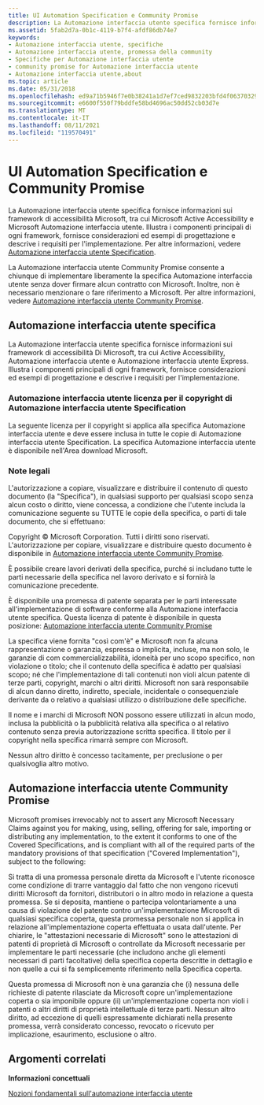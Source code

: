 ```yaml
---
title: UI Automation Specification e Community Promise
description: La Automazione interfaccia utente specifica fornisce informazioni sui framework di accessibilità Microsoft, tra cui Microsoft Active Accessibility e Microsoft Automazione interfaccia utente.
ms.assetid: 5fab2d7a-0b1c-4119-b7f4-afdf86db74e7
keywords:
- Automazione interfaccia utente, specifiche
- Automazione interfaccia utente, promessa della community
- Specifiche per Automazione interfaccia utente
- community promise for Automazione interfaccia utente
- Automazione interfaccia utente,about
ms.topic: article
ms.date: 05/31/2018
ms.openlocfilehash: ed9a71b5946f7e0b38241a1d7ef7ced9832203bfd4f0637032903f4dad948607
ms.sourcegitcommit: e6600f550f79bddfe58bd4696ac50dd52cb03d7e
ms.translationtype: MT
ms.contentlocale: it-IT
ms.lasthandoff: 08/11/2021
ms.locfileid: "119570491"
---
```

# <a name="ui-automation-specification-and-community-promise"></a>UI Automation Specification e Community Promise

La Automazione interfaccia utente specifica fornisce informazioni sui framework di accessibilità Microsoft, tra cui Microsoft Active Accessibility e Microsoft Automazione interfaccia utente. Illustra i componenti principali di ogni framework, fornisce considerazioni ed esempi di progettazione e descrive i requisiti per l'implementazione. Per altre informazioni, vedere [Automazione interfaccia utente Specification](ui-automation-specification.md).

La Automazione interfaccia utente Community Promise consente a chiunque di implementare liberamente la specifica Automazione interfaccia utente senza dover firmare alcun contratto con Microsoft. Inoltre, non è necessario menzionare o fare riferimento a Microsoft. Per altre informazioni, vedere [Automazione interfaccia utente Community Promise](uiauto-specandcommunitypromise.md).

## <a name="ui-automation-specification"></a>Automazione interfaccia utente specifica

La Automazione interfaccia utente specifica fornisce informazioni sui framework di accessibilità Di Microsoft, tra cui Active Accessibility, Automazione interfaccia utente e Automazione interfaccia utente Express. Illustra i componenti principali di ogni framework, fornisce considerazioni ed esempi di progettazione e descrive i requisiti per l'implementazione.

### <a name="ui-automation-specification-copyright-license"></a>Automazione interfaccia utente licenza per il copyright di Automazione interfaccia utente Specification

La seguente licenza per il copyright si applica alla specifica Automazione interfaccia utente e deve essere inclusa in tutte le copie di Automazione interfaccia utente Specification. La specifica Automazione interfaccia utente è disponibile nell'Area download Microsoft.

### <a name="legal-notice"></a>Note legali

L'autorizzazione a copiare, visualizzare e distribuire il contenuto di questo documento (la "Specifica"), in qualsiasi supporto per qualsiasi scopo senza alcun costo o diritto, viene concessa, a condizione che l'utente includa la comunicazione seguente su TUTTE le copie della specifica, o parti di tale documento, che si effettuano:

Copyright © Microsoft Corporation. Tutti i diritti sono riservati. L'autorizzazione per copiare, visualizzare e distribuire questo documento è disponibile in [Automazione interfaccia utente Community Promise](uiauto-specandcommunitypromise.md).

È possibile creare lavori derivati della specifica, purché si includano tutte le parti necessarie della specifica nel lavoro derivato e si fornirà la comunicazione precedente.

È disponibile una promessa di patente separata per le parti interessate all'implementazione di software conforme alla Automazione interfaccia utente specifica. Questa licenza di patente è disponibile in questa posizione: [Automazione interfaccia utente Community Promise](uiauto-specandcommunitypromise.md)

La specifica viene fornita "così com'è" e Microsoft non fa alcuna rappresentazione o garanzia, espressa o implicita, incluse, ma non solo, le garanzie di com commercializzabilità, idoneità per uno scopo specifico, non violazione o titolo; che il contenuto della specifica è adatto per qualsiasi scopo; né che l'implementazione di tali contenuti non violi alcun patente di terze parti, copyright, marchi o altri diritti. Microsoft non sarà responsabile di alcun danno diretto, indiretto, speciale, incidentale o consequenziale derivante da o relativo a qualsiasi utilizzo o distribuzione delle specifiche.

Il nome e i marchi di Microsoft NON possono essere utilizzati in alcun modo, inclusa la pubblicità o la pubblicità relativa alla specifica o al relativo contenuto senza previa autorizzazione scritta specifica. Il titolo per il copyright nella specifica rimarrà sempre con Microsoft.

Nessun altro diritto è concesso tacitamente, per preclusione o per qualsivoglia altro motivo.

## <a name="ui-automation-community-promise"></a>Automazione interfaccia utente Community Promise

Microsoft promises irrevocably not to assert any Microsoft Necessary Claims against you for making, using, selling, offering for sale, importing or distributing any implementation, to the extent it conforms to one of the Covered Specifications, and is compliant with all of the required parts of the mandatory provisions of that specification ("Covered Implementation"), subject to the following:

Si tratta di una promessa personale diretta da Microsoft e l'utente riconosce come condizione di trarre vantaggio dal fatto che non vengono ricevuti diritti Microsoft da fornitori, distributori o in altro modo in relazione a questa promessa. Se si deposita, mantiene o partecipa volontariamente a una causa di violazione del patente contro un'implementazione Microsoft di qualsiasi specifica coperta, questa promessa personale non si applica in relazione all'implementazione coperta effettuata o usata dall'utente. Per chiarire, le "attestazioni necessarie di Microsoft" sono le attestazioni di patenti di proprietà di Microsoft o controllate da Microsoft necessarie per implementare le parti necessarie (che includono anche gli elementi necessari di parti facoltative) della specifica coperta descritte in dettaglio e non quelle a cui si fa semplicemente riferimento nella Specifica coperta.

Questa promessa di Microsoft non è una garanzia che (i) nessuna delle richieste di patente rilasciate da Microsoft copre un'implementazione coperta o sia imponibile oppure (ii) un'implementazione coperta non violi i patenti o altri diritti di proprietà intellettuale di terze parti. Nessun altro diritto, ad eccezione di quelli espressamente dichiarati nella presente promessa, verrà considerato concesso, revocato o ricevuto per implicazione, esaurimento, esclusione o altro.

## <a name="related-topics"></a>Argomenti correlati

<dl> <dt>

**Informazioni concettuali**
</dt> <dt>

[Nozioni fondamentali sull'automazione interfaccia utente](entry-uiautocore-overview.md)
</dt> </dl>

 

 




